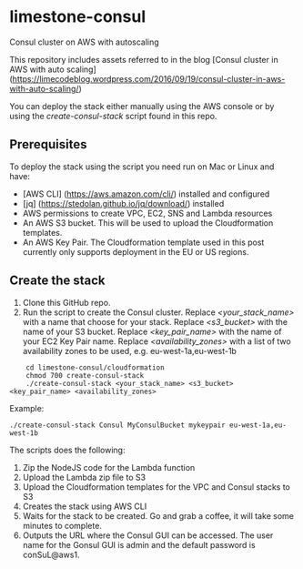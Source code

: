# limestone-consul
Consul cluster on AWS with autoscaling

This repository includes assets referred to in the blog [Consul cluster in AWS with auto scaling] (https://limecodeblog.wordpress.com/2016/09/19/consul-cluster-in-aws-with-auto-scaling/)

You can deploy the stack either manually using the AWS console or by using the *create-consul-stack* script found in this repo.

##  Prerequisites
To deploy the stack using the script you need run on Mac or Linux and have:

- [AWS CLI] (https://aws.amazon.com/cli/) installed and configured
- [jq] (https://stedolan.github.io/jq/download/) installed
- AWS permissions to create VPC, EC2, SNS and Lambda resources
- An AWS S3 bucket. This will be used to upload the Cloudformation templates.
- An AWS Key Pair.
The Cloudformation template used in this post currently only supports deployment in the EU or US regions.

## Create the stack
1. Clone this GitHub repo.
2. Run the script to create the Consul cluster. Replace *&lt;your_stack_name&gt;* with a name that choose for your stack. Replace *&lt;s3_bucket&gt;* with the name of your S3 bucket. Replace *&lt;key_pair_name&gt;* with the name of your EC2 Key Pair name. Replace *&lt;availability_zones&gt;* with a list of two availability zones to be used, e.g. eu-west-1a,eu-west-1b
```
    cd limestone-consul/cloudformation
    chmod 700 create-consul-stack
    ./create-consul-stack <your_stack_name> <s3_bucket> <key_pair_name> <availability_zones>
```
Example:
```
./create-consul-stack Consul MyConsulBucket mykeypair eu-west-1a,eu-west-1b
```
The scripts does the following:

1. Zip the NodeJS code for the Lambda function
2. Upload the Lambda zip file to S3
3. Upload the Cloudformation templates for the VPC and Consul stacks to S3
4. Creates the stack using AWS CLI
5. Waits for the stack to be created. Go and grab a coffee, it will take some minutes to complete.
6. Outputs the URL where the Consul GUI can be accessed. The user name for the Gonsul GUI is admin and the default password is conSuL@aws1.
